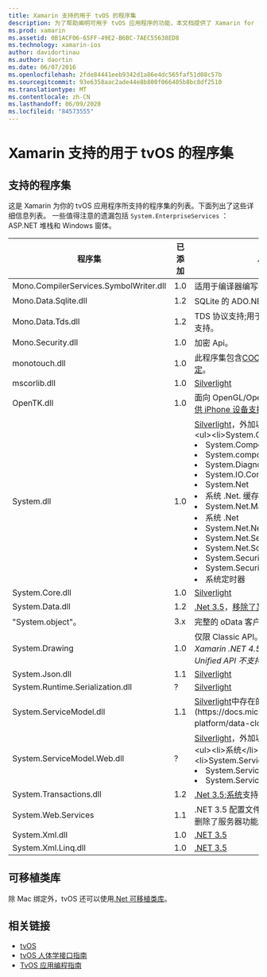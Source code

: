 ```yaml
---
title: Xamarin 支持的用于 tvOS 的程序集
description: 为了帮助阐明可用于 tvOS 应用程序的功能，本文档提供了 Xamarin for tvOS 开发支持的程序集列表。
ms.prod: xamarin
ms.assetid: 0B1ACF06-65FF-49E2-B6BC-7AEC55638ED8
ms.technology: xamarin-ios
author: davidortinau
ms.author: daortin
ms.date: 06/07/2016
ms.openlocfilehash: 2fde84441eeb9342d1a86e4dc565faf51d08c57b
ms.sourcegitcommit: 93e6358aac2ade44e8b800f066405b8bc8df2510
ms.translationtype: MT
ms.contentlocale: zh-CN
ms.lasthandoff: 06/09/2020
ms.locfileid: "84573555"
---
```

# <a name="assemblies-supported-by-xamarin-for-tvos"></a>Xamarin 支持的用于 tvOS 的程序集

## <a name="supported-assemblies"></a>支持的程序集

这是 Xamarin 为你的 tvOS 应用程序所支持的程序集的列表。下面列出了这些详细信息列表。  一些值得注意的遗漏包括 `System.EnterpriseServices` ： ASP.NET 堆栈和 Windows 窗体。

|程序集|已添加|API 兼容性|
|---|---|---|
|Mono.CompilerServices.SymbolWriter.dll|1.0|适用于编译器编写器。|
|Mono.Data.Sqlite.dll|1.2|SQLite 的 ADO.NET 提供程序;请参阅[限制](~/ios/data-cloud/system.data.md)。|
|Mono.Data.Tds.dll|1.2|TDS 协议支持;用于[system.web](~/ios/data-cloud/system.data.md)中的[SqlClient](xref:System.Data.SqlClient)支持。|
|Mono.Security.dll|1.0|加密 Api。|
|monotouch.dll|1.0|此程序集包含[COCOATOUCH API 的 c # 绑定](https://docs.microsoft.com/dotnet/api/?view=xamarinios-10.8)。|
|mscorlib.dll|1.0|[Silverlight](https://msdn.microsoft.com/library/cc838194(VS.95).aspx)|
|OpenTK.dll|1.0|面向 OpenGL/OpenAL 对象的 Api，[扩展以提供 iPhone 设备支持](xref:OpenGLES)。|
|System.dll|1.0|[Silverlight](https://msdn.microsoft.com/library/cc838194(VS.95).aspx)，外加以下命名空间中的类型： <ul><li>System.Collections.Specialized</li> <li>System.ComponentModel</li> <li>System.componentmodel</li> <li>System.Diagnostics</li> <li>System.IO.Compression</li> <li>System.Net</li> <li>系统 .Net. 缓存</li> <li>System.Net.Mail</li> <li>系统 .Net</li> <li>System.Net.NetworkInformation</li> <li>System.Net.Security</li> <li>System.Net.Sockets</li> <li>System.Security.Authentication</li> <li>System.Security.Cryptography</li> <li>系统定时器</li></ul>|
|System.Core.dll|1.0|[Silverlight](https://msdn.microsoft.com/library/cc838194(VS.95).aspx)|
|System.Data.dll|1.2|[.Net 3.5](https://msdn.microsoft.com/library/ms229335.aspx)，[移除了某些功能](~/ios/data-cloud/system.data.md)。|
|"System.object"。|3.x|完整的 oData 客户端。|
|System.Drawing|1.0|仅限 Classic API。<br />_Xamarin .NET 4.5 或 Mobile framework 的 Unified API 不支持 system.object。_|
|System.Json.dll|1.1|[Silverlight](https://msdn.microsoft.com/library/cc838194(VS.95).aspx)|
|System.Runtime.Serialization.dll|?|[Silverlight](https://msdn.microsoft.com/library/cc838194(VS.95).aspx)|
|System.ServiceModel.dll|1.1|[Silverlight](https://msdn.microsoft.com/library/cc838194(VS.95).aspx)中存在的[WCF](https://docs.microsoft.com/xamarin/cross-platform/data-cloud/web-services/)堆栈|
|System.ServiceModel.Web.dll|?|[Silverlight](https://msdn.microsoft.com/library/cc838194(VS.95).aspx)，外加以下命名空间中的类型： <ul><li>系统</li><li>System.ServiceModel.Channels</li><li>System.ServiceModel.Description</li><li>System.ServiceModel.Web</li></ul>|
|System.Transactions.dll|1.2|[.Net 3.5](https://msdn.microsoft.com/library/ms229335.aspx);[系统](https://docs.microsoft.com/xamarin/ios/data-cloud/system.data)支持的一部分。|
|System.Web.Services|1.1|.NET 3.5 配置文件中的[基本 Web 服务](https://docs.microsoft.com/xamarin/cross-platform/data-cloud/web-services/)，其中删除了服务器功能。|
|System.Xml.dll|1.0|[.NET 3.5](https://msdn.microsoft.com/library/ms229335.aspx)|
|System.Xml.Linq.dll|1.0|[.NET 3.5](https://msdn.microsoft.com/library/ms229335.aspx)|

<a name="Summary"></a>

## <a name="portable-class-libraries"></a>可移植类库

除 Mac 绑定外，tvOS 还可以使用[.Net 可移植类库](~/cross-platform/app-fundamentals/pcl.md)。

## <a name="related-links"></a>相关链接

- [tvOS](https://developer.apple.com/tvos/)
- [tvOS 人体学接口指南](https://developer.apple.com/tvos/human-interface-guidelines/)
- [TvOS 应用编程指南](https://developer.apple.com/library/prerelease/tvos/documentation/General/Conceptual/AppleTV_PG/)
